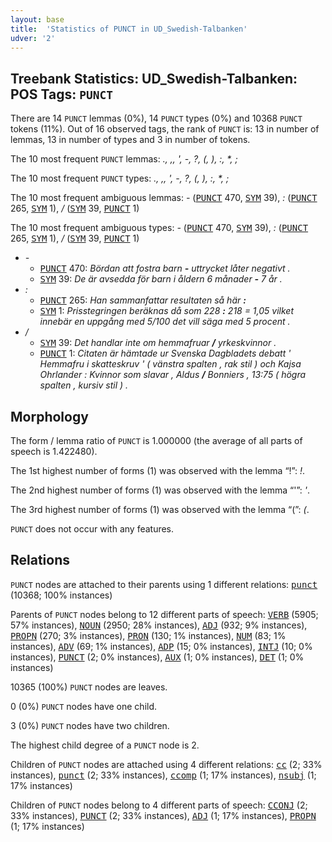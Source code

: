 ```yaml
---
layout: base
title:  'Statistics of PUNCT in UD_Swedish-Talbanken'
udver: '2'
---
```


## Treebank Statistics: UD_Swedish-Talbanken: POS Tags: `PUNCT`

There are 14 `PUNCT` lemmas (0%), 14 `PUNCT` types (0%) and 10368 `PUNCT` tokens (11%).
Out of 16 observed tags, the rank of `PUNCT` is: 13 in number of lemmas, 13 in number of types and 3 in number of tokens.

The 10 most frequent `PUNCT` lemmas: <em>., ,, ', -, ?, (, ), :, *, ;</em>

The 10 most frequent `PUNCT` types:  <em>., ,, ', -, ?, (, ), :, *, ;</em>

The 10 most frequent ambiguous lemmas: <em>-</em> (<tt><a href="sv_talbanken-pos-PUNCT.html">PUNCT</a></tt> 470, <tt><a href="sv_talbanken-pos-SYM.html">SYM</a></tt> 39), <em>:</em> (<tt><a href="sv_talbanken-pos-PUNCT.html">PUNCT</a></tt> 265, <tt><a href="sv_talbanken-pos-SYM.html">SYM</a></tt> 1), <em>/</em> (<tt><a href="sv_talbanken-pos-SYM.html">SYM</a></tt> 39, <tt><a href="sv_talbanken-pos-PUNCT.html">PUNCT</a></tt> 1)

The 10 most frequent ambiguous types:  <em>-</em> (<tt><a href="sv_talbanken-pos-PUNCT.html">PUNCT</a></tt> 470, <tt><a href="sv_talbanken-pos-SYM.html">SYM</a></tt> 39), <em>:</em> (<tt><a href="sv_talbanken-pos-PUNCT.html">PUNCT</a></tt> 265, <tt><a href="sv_talbanken-pos-SYM.html">SYM</a></tt> 1), <em>/</em> (<tt><a href="sv_talbanken-pos-SYM.html">SYM</a></tt> 39, <tt><a href="sv_talbanken-pos-PUNCT.html">PUNCT</a></tt> 1)


* <em>-</em>
  * <tt><a href="sv_talbanken-pos-PUNCT.html">PUNCT</a></tt> 470: <em>Bördan att fostra barn <b>-</b> uttrycket låter negativt .</em>
  * <tt><a href="sv_talbanken-pos-SYM.html">SYM</a></tt> 39: <em>De är avsedda för barn i åldern 6 månader <b>-</b> 7 år .</em>
* <em>:</em>
  * <tt><a href="sv_talbanken-pos-PUNCT.html">PUNCT</a></tt> 265: <em>Han sammanfattar resultaten så här <b>:</b></em>
  * <tt><a href="sv_talbanken-pos-SYM.html">SYM</a></tt> 1: <em>Prisstegringen beräknas då som 228 <b>:</b> 218 = 1,05 vilket innebär en uppgång med 5/100 det vill säga med 5 procent .</em>
* <em>/</em>
  * <tt><a href="sv_talbanken-pos-SYM.html">SYM</a></tt> 39: <em>Det handlar inte om hemmafruar <b>/</b> yrkeskvinnor .</em>
  * <tt><a href="sv_talbanken-pos-PUNCT.html">PUNCT</a></tt> 1: <em>Citaten är hämtade ur Svenska Dagbladets debatt ' Hemmafru i skatteskruv ' ( vänstra spalten , rak stil ) och Kajsa Ohrlander : Kvinnor som slavar , Aldus <b>/</b> Bonniers , 13:75 ( högra spalten , kursiv stil ) .</em>

## Morphology

The form / lemma ratio of `PUNCT` is 1.000000 (the average of all parts of speech is 1.422480).

The 1st highest number of forms (1) was observed with the lemma “!”: <em>!</em>.

The 2nd highest number of forms (1) was observed with the lemma “'”: <em>'</em>.

The 3rd highest number of forms (1) was observed with the lemma “(”: <em>(</em>.

`PUNCT` does not occur with any features.


## Relations

`PUNCT` nodes are attached to their parents using 1 different relations: <tt><a href="sv_talbanken-dep-punct.html">punct</a></tt> (10368; 100% instances)

Parents of `PUNCT` nodes belong to 12 different parts of speech: <tt><a href="sv_talbanken-pos-VERB.html">VERB</a></tt> (5905; 57% instances), <tt><a href="sv_talbanken-pos-NOUN.html">NOUN</a></tt> (2950; 28% instances), <tt><a href="sv_talbanken-pos-ADJ.html">ADJ</a></tt> (932; 9% instances), <tt><a href="sv_talbanken-pos-PROPN.html">PROPN</a></tt> (270; 3% instances), <tt><a href="sv_talbanken-pos-PRON.html">PRON</a></tt> (130; 1% instances), <tt><a href="sv_talbanken-pos-NUM.html">NUM</a></tt> (83; 1% instances), <tt><a href="sv_talbanken-pos-ADV.html">ADV</a></tt> (69; 1% instances), <tt><a href="sv_talbanken-pos-ADP.html">ADP</a></tt> (15; 0% instances), <tt><a href="sv_talbanken-pos-INTJ.html">INTJ</a></tt> (10; 0% instances), <tt><a href="sv_talbanken-pos-PUNCT.html">PUNCT</a></tt> (2; 0% instances), <tt><a href="sv_talbanken-pos-AUX.html">AUX</a></tt> (1; 0% instances), <tt><a href="sv_talbanken-pos-DET.html">DET</a></tt> (1; 0% instances)

10365 (100%) `PUNCT` nodes are leaves.

0 (0%) `PUNCT` nodes have one child.

3 (0%) `PUNCT` nodes have two children.

The highest child degree of a `PUNCT` node is 2.

Children of `PUNCT` nodes are attached using 4 different relations: <tt><a href="sv_talbanken-dep-cc.html">cc</a></tt> (2; 33% instances), <tt><a href="sv_talbanken-dep-punct.html">punct</a></tt> (2; 33% instances), <tt><a href="sv_talbanken-dep-ccomp.html">ccomp</a></tt> (1; 17% instances), <tt><a href="sv_talbanken-dep-nsubj.html">nsubj</a></tt> (1; 17% instances)

Children of `PUNCT` nodes belong to 4 different parts of speech: <tt><a href="sv_talbanken-pos-CCONJ.html">CCONJ</a></tt> (2; 33% instances), <tt><a href="sv_talbanken-pos-PUNCT.html">PUNCT</a></tt> (2; 33% instances), <tt><a href="sv_talbanken-pos-ADJ.html">ADJ</a></tt> (1; 17% instances), <tt><a href="sv_talbanken-pos-PROPN.html">PROPN</a></tt> (1; 17% instances)

